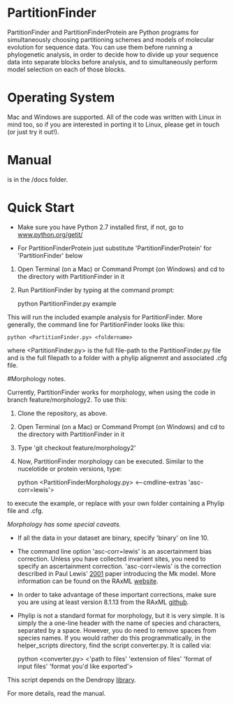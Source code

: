# PartitionFinder

PartitionFinder and PartitionFinderProtein are Python programs for simultaneously 
choosing partitioning schemes and models of molecular evolution for sequence data. 
You can use them before running a phylogenetic analysis, in order
to decide how to divide up your sequence data into separate blocks before
analysis, and to simultaneously perform model selection on each of those
blocks.

# Operating System

Mac and Windows are supported.
All of the code was written with Linux in mind too, so if you are interested
in porting it to Linux, please get in touch (or just try it out!).

# Manual

is in the /docs folder. 

# Quick Start

* Make sure you have Python 2.7 installed first, if not, go to www.python.org/getit/

* For PartitionFinderProtein just substitute 'PartitionFinderProtein' for 'PartitionFinder' below

1.  Open Terminal (on a Mac) or Command Prompt (on Windows) and cd to the directory with PartitionFinder in it
2.  Run PartitionFinder by typing at the command prompt:

    python PartitionFinder.py example

This will run the included example analysis for PartitionFinder. More generally, the command line for PartitionFinder looks like this:

    python <PartitionFinder.py> <foldername>

where <PartitionFinder.py> is the full file-path to the PartitionFinder.py file
and <foldername> is the full filepath to a folder with a phylip alignemnt and associated .cfg file.

#Morphology notes.

Currently, PartitionFinder works for morphology, when using the code in  branch feature/morphology2. To use this:

1. Clone the repository, as above.
2. Open Terminal (on a Mac) or Command Prompt (on Windows) and cd to the directory with PartitionFinder in it
3. Type 'git checkout feature/morphology2'
4. Now, PartitionFinder morphology can be executed. Similar to the nucelotide or protein versions, type:

    python <PartitionFinderMorphology.py> <morph/> <--cmdline-extras 'asc-corr=lewis'>
    
to execute the example, or replace <morph/> with your own folder containing a Phylip file and .cfg.

*Morphology has some special caveats.*
+ If all the data in your dataset are binary, specify 'binary' on line 10.
+ The command line option 'asc-corr=lewis' is an ascertainment bias correction. Unless you have collected invarient sites, you 
need to specify an ascertainment correction. 'asc-corr=lewis' is the correction described in Paul Lewis' [2001](http://sysbio.oxfordjournals.org/content/50/6/913) paper introducing the Mk model. More information can be found on 
the RAxML [website](http://sco.h-its.org/exelixis/resource/download/NewManual.pdf).
+ In order to take advantage of these important corrections, make sure you are using at least version 8.1.13
from the RAxML [github](https://github.com/stamatak/standard-RAxML/releases). 
+ Phylip is not a standard format for morphology, but it is very simple. It is simply the a one-line header with the name of species 
and characters, separated by a space. However, you do need to remove spaces from species names. If you would rather do this programmatically,
in the helper_scripts directory, find the script converter.py. It is called via:

    python <converter.py> <'path to files' 'extension of files' 'format of input files' 'format you'd like exported'>

This script depends on the Dendropy [library](https://pythonhosted.org/DendroPy/index.html).

For more details, read the manual.
